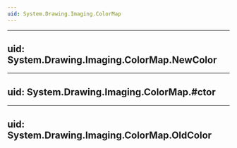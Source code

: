 ```yaml
---
uid: System.Drawing.Imaging.ColorMap
---
```


---
uid: System.Drawing.Imaging.ColorMap.NewColor
---

---
uid: System.Drawing.Imaging.ColorMap.#ctor
---

---
uid: System.Drawing.Imaging.ColorMap.OldColor
---
